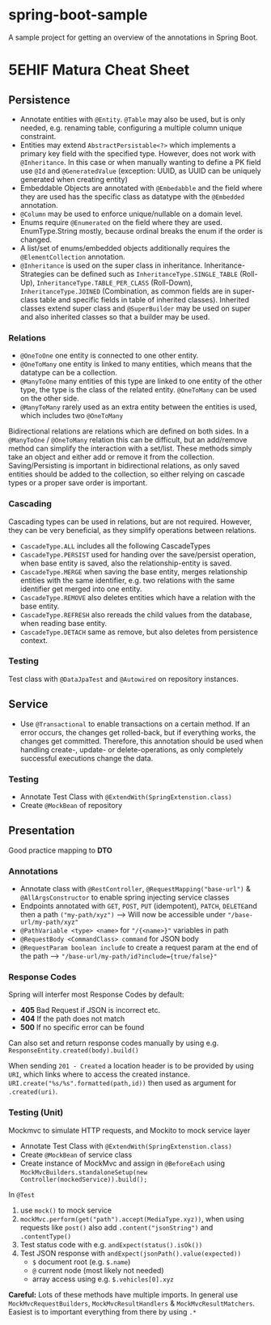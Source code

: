 # spring-boot-sample

A sample project for getting an overview of the annotations in Spring Boot.

# 5EHIF Matura Cheat Sheet

## Persistence

- Annotate entities with `@Entity`. `@Table` may also be used, but is only needed, e.g. renaming table, configuring a multiple column unique constraint.
- Entities may extend `AbstractPersistable<?>` which implements a primary key field with the specified type. However, does not work with `@Inheritance`. In this case or when manually wanting to define a PK field use `@Id` and `@GeneratedValue` (exception: UUID, as UUID can be uniquely generated when creating entity)
- Embeddable Objects are annotated with `@Embedabble` and the field where they are used has the specific class as datatype with the `@Embedded` annotation.
- `@Column` may be used to enforce unique/nullable on a domain level.
- Enums require `@Enumerated` on the field where they are used. EnumType.String mostly, because ordinal breaks the enum if the order is changed.
- A list/set of enums/embedded objects additionally requires the `@ElementCollection` annotation.
- `@Inheritance` is used on the super class in inheritance. Inheritance-Strategies can be defined such as `InheritanceType.SINGLE_TABLE` (Roll-Up), `InheritanceType.TABLE_PER_CLASS` (Roll-Down), `InheritanceType.JOINED` (Combination, as common fields are in super-class table and specific fields in table of inherited classes). Inherited classes extend super class and `@SuperBuilder` may be used on super and also inherited classes so that a builder may be used.

### Relations

- `@OneToOne` one entity is connected to one other entity.
- `@OneToMany` one entity is linked to many entities, which means that the datatype can be a collection.
- `@ManyToOne` many entities of this type are linked to one entity of the other type, the type is the class of the related entity. `@OneToMany` can be used on the other side.
- `@ManyToMany` rarely used as an extra entity between the entities is used, which includes two `@OneToMany`

Bidirectional relations are relations which are defined on both sides. In a `@ManyToOne` / `@OneToMany` relation this can be difficult, but an add/remove method can simplify the interaction with a set/list. These methods simply take an object and either add or remove it from the collection. Saving/Persisting is important in bidirectional relations, as only saved entities should be added to the collection, so either relying on cascade types or a proper save order is important.

### Cascading

Cascading types can be used in relations, but are not required. However, they can be very beneficial, as they simplify operations between relations.

- `CascadeType.ALL` includes all the following CascadeTypes
- `CascadeType.PERSIST` used for handing over the save/persist operation, when base entity is saved, also the relationship-entity is saved.
- `CascadeType.MERGE` when saving the base entity, merges relationship entities with the same identifier, e.g. two relations with the same identifier get merged into one entity.
- `CascadeType.REMOVE` also deletes entities which have a relation with the base entity.
- `CascadeType.REFRESH` also rereads the child values from the database, when reading base entity.
- `CascadeType.DETACH` same as remove, but also deletes from persistence context.

### Testing

Test class with `@DataJpaTest` and `@Autowired` on repository instances.

## Service

- Use `@Transactional` to enable transactions on a certain method. If an error occurs, the changes get rolled-back, but if everything works, the changes get committed. Therefore, this annotation should be used when handling create-, update- or delete-operations, as only completely successful executions change the data.

### Testing

- Annotate Test Class with `@ExtendWith(SpringExtenstion.class)`
- Create `@MockBean` of repository

## Presentation

Good practice mapping to **DTO**

### Annotations

- Annotate class with `@RestController`, `@RequestMapping("base-url")` & `@AllArgsConstructor` to enable spring injecting service classes
- Endpoints annotated with `GET`, `POST`, `PUT` (idempotent), `PATCH`, `DELETE`and then a path `("my-path/xyz")` --> Will now be accessible under `"/base-url/my-path/xyz"`
- `@PathVariable <type> <name>` for `"/{<name>}"` variables in path
- `@RequestBody <CommandClass> command` for JSON body
- `@RequestParam boolean include` to create a request param at the end of the path --> `"/base-url/my-path/id?include={true/false}"`

### Response Codes

Spring will interfer most Response Codes by default:
- **405** Bad Request if JSON is incorrect etc.
- **404** If the path does not match
- **500** If no specific error can be found

Can also set and return response codes manually by using e.g. `ResponseEntity.created(body).build()`

When sending `201 - Created` a location header is to be provided by using `URI`, which links where to access the created instance. `URI.create("%s/%s".formatted(path,id))` then used as argument for `.created(uri)`.

### Testing (Unit)

Mockmvc to simulate HTTP requests, and Mockito to mock service layer

- Annotate Test Class with `@ExtendWith(SpringExtenstion.class)`
- Create `@MockBean` of service class
- Create instance of MockMvc and assign in `@BeforeEach` using `MockMvcBuilders.standaloneSetup(new Controller(mockedService)).build();`

In `@Test`
1. use `mock()` to mock service
2. `mockMvc.perform(get("path").accept(MediaType.xyz))`, when using requests like `post()` also add `.content("jsonString")` and `.contentType()`
3. Test status code with e.g. `andExpect(status().isOk())`
4. Test JSON response with `andExpect(jsonPath().value(expected))`
    - `$` document root (e.g. `$.name`)
    - `@` current node (most likely not needed)
    - array access using e.g. `$.vehicles[0].xyz`

**Careful:** Lots of these methods have multiple imports. In general use `MockMvcRequestBuilders`, `MockMvcResultHandlers` & `MockMvcResultMatchers`. Easiest is to important everything from there by using `.*`